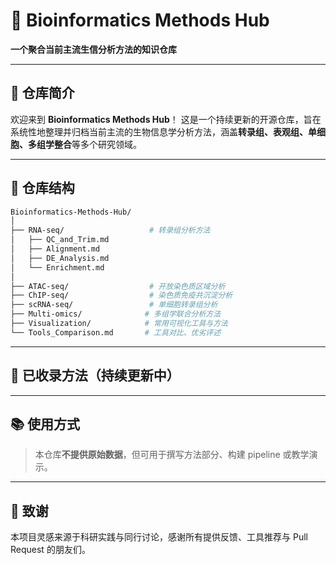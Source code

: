 # 🧬 Bioinformatics Methods Hub

**一个聚合当前主流生信分析方法的知识仓库**

---

## 📌 仓库简介

欢迎来到 **Bioinformatics Methods Hub**！
这是一个持续更新的开源仓库，旨在系统性地整理并归档当前主流的生物信息学分析方法，涵盖**转录组、表观组、单细胞、多组学整合**等多个研究领域。

---

## 📁 仓库结构

```bash
Bioinformatics-Methods-Hub/
│
├── RNA-seq/                   # 转录组分析方法
│   ├── QC_and_Trim.md
│   ├── Alignment.md
│   ├── DE_Analysis.md
│   └── Enrichment.md
│
├── ATAC-seq/                  # 开放染色质区域分析
├── ChIP-seq/                  # 染色质免疫共沉淀分析
├── scRNA-seq/                 # 单细胞转录组分析
├── Multi-omics/              # 多组学联合分析方法
├── Visualization/            # 常用可视化工具与方法
└── Tools_Comparison.md       # 工具对比、优劣评述
```

---

## 🔧 已收录方法（持续更新中）

---

## 📚 使用方式

> 本仓库**不提供原始数据**，但可用于撰写方法部分、构建 pipeline 或教学演示。

---

## 🧠 致谢

本项目灵感来源于科研实践与同行讨论，感谢所有提供反馈、工具推荐与 Pull Request 的朋友们。
